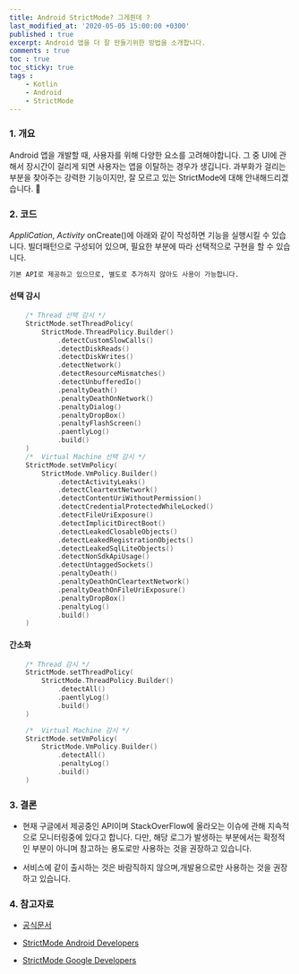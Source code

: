 ```yaml
---
title: Android StrictMode? 그게뭔데 ? 
last_modified_at: '2020-05-05 15:00:00 +0300'
published : true
excerpt: Android 앱을 더 잘 만들기위한 방법을 소개합니다.
comments : true
toc : true
toc_sticky: true
tags :
    - Kotlin
    - Android
    - StrictMode
---
```


### 1. 개요

Android 앱을 개발할 때, 사용자를 위해 다양한 요소를 고려해야합니다. 그 중 UI에 관해서 장시간이 걸리게 되면 사용자는 앱을 이탈하는 경우가 생깁니다. 과부화가 걸리는 부분을 찾아주는 강력한 기능이지만, 잘 모르고 있는 StrictMode에 대해 안내해드리겠습니다. 👀

### 2. 코드

*AppliCation*, *Activity* onCreate()에 아래와 같이 작성하면 기능을 실행시킬 수 있습니다.
빌더패턴으로 구성되어 있으며, 필요한 부분에 따라 선택적으로 구현을 할 수 있습니다.

```markdown
기본 API로 제공하고 있으므로, 별도로 추가하지 않아도 사용이 가능합니다.
```

#### 선택 감시

```kotlin
    /* Thread 선택 감시 */
    StrictMode.setThreadPolicy(
        StrictMode.ThreadPolicy.Builder()
            .detectCustomSlowCalls()
            .detectDiskReads()
            .detectDiskWrites()
            .detectNetwork()
            .detectResourceMismatches()
            .detectUnbufferedIo()
            .penaltyDeath()
            .penaltyDeathOnNetwork()
            .penaltyDialog()
            .penaltyDropBox()
            .penaltyFlashScreen()
            .paentlyLog()
            .build()
    )
    /*  Virtual Machine 선택 감시 */
    StrictMode.setVmPolicy(
        StrictMode.VmPolicy.Builder()
            .detectActivityLeaks()
            .detectCleartextNetwork()
            .detectContentUriWithoutPermission()
            .detectCredentialProtectedWhileLocked()
            .detectFileUriExposure()
            .detectImplicitDirectBoot()
            .detectLeakedClosableObjects()
            .detectLeakedRegistrationObjects()
            .detectLeakedSqlLiteObjects()
            .detectNonSdkApiUsage()
            .detectUntaggedSockets()
            .penaltyDeath()
            .penaltyDeathOnCleartextNetwork()
            .penaltyDeathOnFileUriExposure()
            .penaltyDropBox()
            .penaltyLog()
            .build()
    )

```

#### 간소화

```kotlin
    /* Thread 감시 */
    StrictMode.setThreadPolicy(
        StrictMode.ThreadPolicy.Builder()
            .detectAll()
            .paentlyLog()
            .build()
    )

    /*  Virtual Machine 감시 */
    StrictMode.setVmPolicy(
        StrictMode.VmPolicy.Builder()
            .detectAll()
            .penaltyLog()
            .build()
    )

```

### 3. 결론

- 현재 구글에서 제공중인 API이며 StackOverFlow에 올라오는 이슈에 관해 지속적으로 모니터링중에 있다고 합니다. 다만, 해당 로그가 발생하는 부분에서는 확정적인 부분이 아니며 참고하는 용도로만 사용하는 것을 권장하고 있습니다.
  
- 서비스에 같이 출시하는 것은 바람직하지 않으며,개발용으로만 사용하는 것을 권장하고 있습니다.

### 4. 참고자료

- [공식문서](https://developer.android.com/reference/android/os/StrictMode)

- [StrictMode Android Developers](https://www.youtube.com/watch?v=oGrXdxpWgyY&feature=emb_title)

- [StrictMode Google Developers](https://www.youtube.com/watch?v=oGrXdxpWgyY&feature=emb_title)